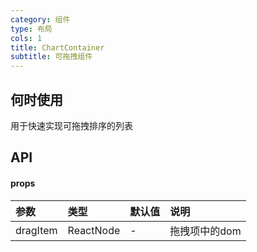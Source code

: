 ```yaml
---
category: 组件
type: 布局
cols: 1
title: ChartContainer
subtitle: 可拖拽组件
---
```



## 何时使用
用于快速实现可拖拽排序的列表

## API 

#### props

| 参数                          | 类型                                                      | 默认值                                                                                                        | 说明                                                                                                                                                                                                                                                                                                                                                                                                                                                            |
| :-------------------------------- | :-------------------------------------------------------- | :------------------------------------------------------------------------------------------------------------- | :--------------------------------------------------------------------------------------------------------------------------------------------------------------------------------------------------------------------------------------------------------------------------------------------------------------------------------------------------------------------------------------------------------------------------------------------------------------------- |
| dragItem                  | ReactNode                                | -                        | 拖拽项中的dom           |

